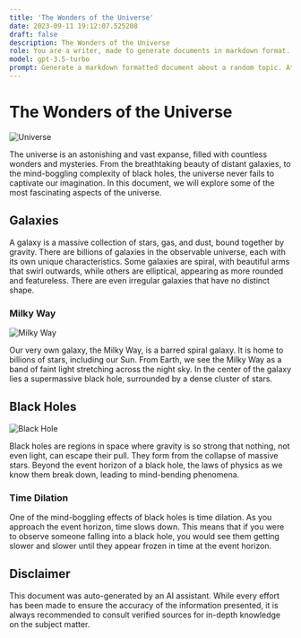 ```yaml
---
title: 'The Wonders of the Universe'
date: 2023-09-11 19:12:07.525208
draft: false
description: The Wonders of the Universe
role: You are a writer, made to generate documents in markdown format. It is very important that all of the documents you generate are in valid markdown format.
model: gpt-3.5-turbo
prompt: Generate a markdown formatted document about a random topic. At the bottom, include a disclaimer explaining that the document was generated by you. The first line of the document should be the title. Make sure that the entire document is in proper markdown format, using a mix of various tags to make the document visually appealing.
---
```


# The Wonders of the Universe

![Universe](https://images.unsplash.com/photo-1521157628737-5d5a045f7df0)

The universe is an astonishing and vast expanse, filled with countless wonders and mysteries. From the breathtaking beauty of distant galaxies, to the mind-boggling complexity of black holes, the universe never fails to captivate our imagination. In this document, we will explore some of the most fascinating aspects of the universe.

## Galaxies

A galaxy is a massive collection of stars, gas, and dust, bound together by gravity. There are billions of galaxies in the observable universe, each with its own unique characteristics. Some galaxies are spiral, with beautiful arms that swirl outwards, while others are elliptical, appearing as more rounded and featureless. There are even irregular galaxies that have no distinct shape.

### Milky Way

![Milky Way](https://images.unsplash.com/photo-1523469613702-d76466e89242)

Our very own galaxy, the Milky Way, is a barred spiral galaxy. It is home to billions of stars, including our Sun. From Earth, we see the Milky Way as a band of faint light stretching across the night sky. In the center of the galaxy lies a supermassive black hole, surrounded by a dense cluster of stars.

## Black Holes

![Black Hole](https://images.unsplash.com/photo-1520352284101-3466516af046)

Black holes are regions in space where gravity is so strong that nothing, not even light, can escape their pull. They form from the collapse of massive stars. Beyond the event horizon of a black hole, the laws of physics as we know them break down, leading to mind-bending phenomena.

### Time Dilation

One of the mind-boggling effects of black holes is time dilation. As you approach the event horizon, time slows down. This means that if you were to observe someone falling into a black hole, you would see them getting slower and slower until they appear frozen in time at the event horizon.

## Disclaimer

This document was auto-generated by an AI assistant. While every effort has been made to ensure the accuracy of the information presented, it is always recommended to consult verified sources for in-depth knowledge on the subject matter.